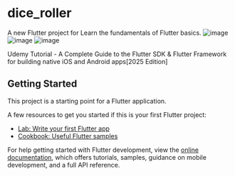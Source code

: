 # dice_roller

A new Flutter project for Learn the fundamentals of Flutter basics.
![image](https://github.com/user-attachments/assets/5b461ffd-a7ee-4e17-9ae7-c04371438633)
![image](https://github.com/user-attachments/assets/981f1be1-95d7-406d-a23a-6cdfbbd76fd9)
![image](https://github.com/user-attachments/assets/7d0ab847-de9d-42cb-bfca-728dc927f7ba)


Udemy Tutorial - A Complete Guide to the Flutter SDK & Flutter Framework for building native iOS and Android apps[2025 Edition]

## Getting Started

This project is a starting point for a Flutter application.

A few resources to get you started if this is your first Flutter project:

- [Lab: Write your first Flutter app](https://docs.flutter.dev/get-started/codelab)
- [Cookbook: Useful Flutter samples](https://docs.flutter.dev/cookbook)

For help getting started with Flutter development, view the
[online documentation](https://docs.flutter.dev/), which offers tutorials,
samples, guidance on mobile development, and a full API reference.
